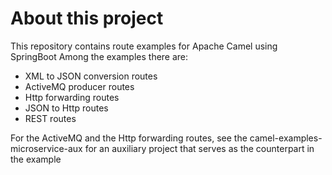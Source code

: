# About this project
This repository contains route examples for Apache Camel using SpringBoot
Among the examples there are:
* XML to JSON conversion routes
* ActiveMQ producer routes
* Http forwarding routes
* JSON to Http routes
* REST routes

For the ActiveMQ and the Http forwarding routes, see the camel-examples-microservice-aux for an
auxiliary project that serves as the counterpart in the example
